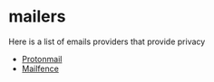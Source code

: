 # mailers

Here is a list of emails providers that provide privacy

* [Protonmail](https://protonmail.com/)
* [Mailfence](https://mailfence.com/)

